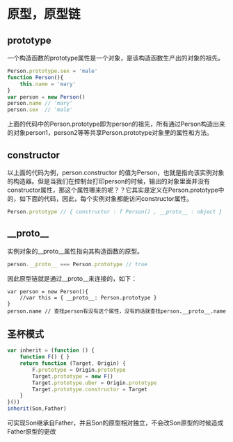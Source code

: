 # 原型，原型链

## prototype

一个构造函数的prototype属性是一个对象，是该构造函数生产出的对象的祖先。

```javascript
Person.prototype.sex = 'male'
function Person(){ 
	this.name = 'mary'
}
var person = new Person()
person.name // 'mary'
person.sex  // 'male'
```

上面的代码中的Person.prototype即为person的祖先，所有通过Person构造出来的对象person1，person2等等共享Person.prototype对象里的属性和方法。

## constructor

以上面的代码为例，person.constructor 的值为Person，也就是指向该实例对象的构造器。但是当我们在控制台打印person的时候，输出的对象里面并没有constructor属性，那这个属性哪来的呢？？它其实是定义在Person.prototype中的，如下面的代码，因此，每个实例对象都能访问constructor属性。

```javascript
Person.prototype // { constructor : f Person() , __proto__ : object }
```

## \__proto\_\_

实例对象的__proto\_\_属性指向其构造函数的原型。

```JavaScript
person.__proto__ === Person.prototype // true
```

因此原型链就是通过\_\_proto\_\_来连接的，如下：

```
var person = new Person(){
	//var this = { __proto__: Person.prototype }
}
person.name // 查找person有没有这个属性，没有的话就查找person.__proto__.name
```

## 圣杯模式

```JavaScript
var inherit = (function () {
    function F() { }
    return function (Target, Origin) {
        F.prototype = Origin.prototype
        Target.prototype = new F()
        Target.prototype.uber = Origin.prototype
        Target.prototype.constructor = Target
    }
}())
inherit(Son,Father)
```

可实现Son继承自Father，并且Son的原型相对独立，不会改Son原型的时候造成Father原型的更改